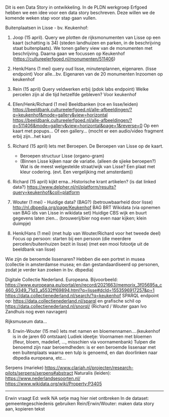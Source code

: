 Dit is een Data Story in ontwikkeling. In de PLDN werkgroep Erfgoed hebben we een idee voor een data story beschreven. Deze willen we de komende weken stap voor stap gaan vullen.


Buitenplaatsen in Lisse - bv. Keukenhof: 

1. Joop (15 april). Query we plotten de rijksmonumenten van Lisse op een kaart (schatting is 34)
(steden landhuizen en parken, in de beschrijving staat buitenplaats). We tonen gallery view van de monumenten met beschrijving.
Daarna gaan we focussen op Keukenhof (https://cultureelerfgoed.nl/monumenten/511406)


2. Henk/Hans (1 mei) query oud lisse, minutenplannen, eigenaren.  (lisse endpoint) 
Voor alle...bv. Eigenaren van de 20 monumenten
Inzoomen op keukenhof

3. Rein (15 april)  Query veldwerken erbij (pdok labs endpoint)
Welke percelen zijn al die tijd hetzelfde gebleven?
Voor keukenhof

4. Ellen/Henk/Richard (1 mei) Beeldbanken (rce en lisse/leiden)
https://beeldbank.cultureelerfgoed.nl/alle-afbeeldingen/?q=keukenhof&mode=gallery&view=horizontal
https://beeldbank.cultureelerfgoed.nl/alle-afbeeldingen/?q=511406&mode=gallery&view=horizontal&page=1&reverse=0
Op een kaart met popups… 
Of een gallery…
(mocht er een audio/video fragment erbij zijn...het kan)


5. Richard (15 april) Iets met Beroepen. De Beroepen van Lisse op de kaart. 
	- Beroepen structuur Lisse (organo-gram)
	- (Binnen Lisse kijken naar de variatie.  (alleen de sjieke beroepen?) Wat is de meest welgestelde straat/wijk van Lisse? Een plaat met kleur codering. (evt. Een vergelijking met amsterdam))


6. Richard (15 april)  kijkt erna...Historische krant artikelen? (is dat linked data?)
https://www.delpher.nl/nl/platform/results?query=keukenhof&coll=platform

7. Wouter (1 mei) - Huidige data? (BAG?) (betrouwbaarheid door lisse)
http://nl.dbpedia.org/page/Keukenhof 
BAG
BRT 
Wikidata (via opnemen van BAG ids van Lisse in wikidata set)
Huidige CBS wijk en buurt gegevens laten zien…
(brouwerij/bier nog even naar kijken; klein duimpje)


8. Henk/Hans (1 mei) (met hulp van Wouter/Richard voor het tweede deel) Focus op persoon: starten bij een persoon (die meerdere percelen/buitenhuizen bezit in lisse)
(met een mooi fotootje uit de beeldbank van lisse)

Wie zijn de beroemde lissenaren?  Hebben die een portret in musea (collectie in amsterdamse musea; en dan gestandaardiseerd op personen, zodat je verder kan zoeken in bv. dbpedia)

Digitale Collectie Nederland. Europeana. Bijvoorbeeld: https://www.europeana.eu/portal/en/record/2021663/memorix_3f05695a_c460_9349_71d3_a5532ff69894.html?q=lisse#dcId=1553596917257&p=1
https://data.collectienederland.nl/search/?q=keukenhof
SPARQL endpoint op: https://data.collectienederland.nl/sparql en grafische schil op https://data.collectienederland.nl/snorql/ 
(Richard / Wouter gaan Ivo Zandhuis nog even navragen)

Rijksmuseum data...

9. Erwin-Wouter (15 mei)  Iets met namen en bloemennamen….(keukenhof is in de jaren 60 ontstaan)
Ludiek ideetje:
Voornamen met bloemen (fleur, bloem, madelief, …, misschien via voornamenbank)
Tulpen die benoemd zijn naar beroemdheden: is er een beroemde lissenaar met een buitenplaats waarna een tulp is genoemd, en dan doorlinken naar dbpedia europeana, etc...

Serpens (marieke) https://www.clariah.nl/projecten/research-pilots/serpens/serpens#abstract
Naturalis (leiden): https://www.nederlandsesoorten.nl/ 
https://www.wikidata.org/wiki/Property:P3405 

------------
Erwin vraagt Ed: welk NA setje mag hier niet ontbreken
In de dataset: gemeentegeschiedenis gebruiken
Rein/Erwin/Wouter: maken data story aan, kopieren tekst 

